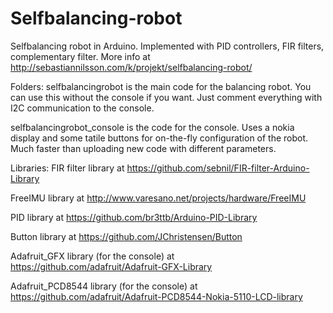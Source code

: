 Selfbalancing-robot
===================

Selfbalancing robot in Arduino. Implemented with PID controllers, FIR filters, complementary filter.
More info at http://sebastiannilsson.com/k/projekt/selfbalancing-robot/

Folders:
selfbalancingrobot is the main code for the balancing robot. You can use this without the console if you want. 
Just comment everything with I2C communication to the console.

selfbalancingrobot_console is the code for the console. 
Uses a nokia display and some tatile buttons for on-the-fly configuration of the robot. 
Much faster than uploading new code with different parameters.


Libraries:
FIR filter library at https://github.com/sebnil/FIR-filter-Arduino-Library

FreeIMU library at http://www.varesano.net/projects/hardware/FreeIMU

PID library at https://github.com/br3ttb/Arduino-PID-Library

Button library at https://github.com/JChristensen/Button

Adafruit_GFX library (for the console) at https://github.com/adafruit/Adafruit-GFX-Library

Adafruit_PCD8544 library (for the console) at https://github.com/adafruit/Adafruit-PCD8544-Nokia-5110-LCD-library